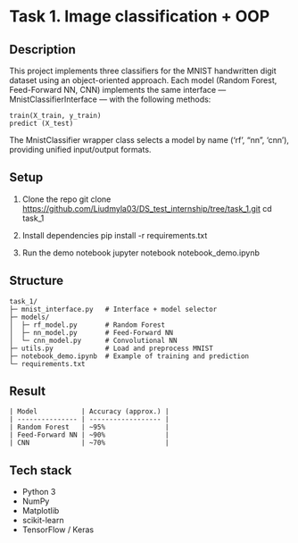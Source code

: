 # Task 1. Image classification + OOP
## Description

This project implements three classifiers for the MNIST handwritten digit dataset using an object-oriented approach.
Each model (Random Forest, Feed-Forward NN, CNN) implements the same interface — MnistClassifierInterface — with the following methods:

    train(X_train, y_train)
    predict (X_test)

The MnistClassifier wrapper class selects a model by name (‘rf’, “nn”, ‘cnn’), providing unified input/output formats.

## Setup
1. Clone the repo
    git clone https://github.com/Liudmyla03/DS_test_internship/tree/task_1.git
    cd task_1

2. Install dependencies
    pip install -r requirements.txt

3. Run the demo notebook
    jupyter notebook notebook_demo.ipynb

## Structure
    task_1/
    ├─ mnist_interface.py   # Interface + model selector
    ├─ models/
    │  ├─ rf_model.py       # Random Forest
    │  ├─ nn_model.py       # Feed-Forward NN
    │  └─ cnn_model.py      # Convolutional NN
    ├─ utils.py             # Load and preprocess MNIST
    ├─ notebook_demo.ipynb  # Example of training and prediction
    └─ requirements.txt

## Result
    | Model           | Accuracy (approx.) |
    | --------------- | ------------------ |
    | Random Forest   | ~95%               |
    | Feed-Forward NN | ~90%               |
    | CNN             | ~70%               |

## Tech stack
- Python 3
- NumPy
- Matplotlib
- scikit-learn
- TensorFlow / Keras